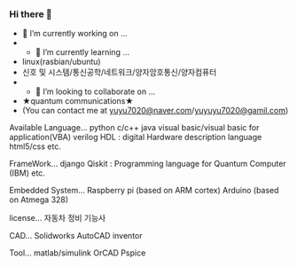 ### Hi there 👋

- 🔭 I’m currently working on ... 
- - 🌱 I’m currently learning ... 
- linux(rasbian/ubuntu)
- 신호 및 시스템/통신공학/네트워크/양자암호통신/양자컴퓨터
- - 👯 I’m looking to collaborate on ... 
- ★quantum communications★
- (You can contact me at yuyu7020@naver.com/yuyuyu7020@gamil.com)

Available Language...
  python
  c/c++
  java
  visual basic/visual basic for application(VBA)
  verilog HDL : digital Hardware description language
  html5/css
  etc.

FrameWork...
  django
  Qiskit : Programming language for Quantum Computer (IBM)
  etc.

Embedded System...
  Raspberry pi (based on ARM cortex)
  Arduino (based on Atmega 328)

license...
  자동차 정비 기능사

CAD...
  Solidworks
  AutoCAD
  inventor

Tool...
  matlab/simulink
  OrCAD
  Pspice

